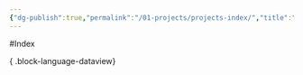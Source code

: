 ```yaml
---
{"dg-publish":true,"permalink":"/01-projects/projects-index/","title":"Projects - Index","pinned":true}
---
```



#Index


{ .block-language-dataview}
